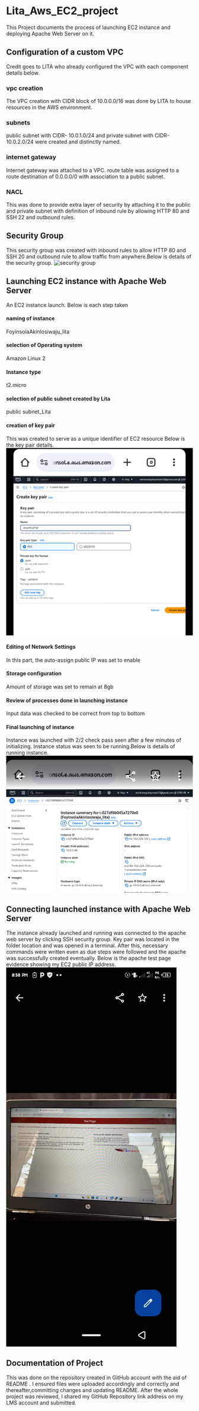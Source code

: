 # Lita_Aws_EC2_project
This Project documents the process of launching EC2 instance and deploying Apache Web Server on it.
## Configuration of a custom VPC
Credit goes to LITA who already configured the VPC with each component details below.
### vpc creation
The VPC creation with CIDR block of 10.0.0.0/16 was done by LITA to house resources in the AWS environment. 
### subnets
public subnet with CIDR- 10.0.1.0/24 and private subnet with CIDR- 10.0.2.0/24 were created and distinctly named.
### internet gateway
Internet gateway was attached to a VPC. route table was assigned to a route destination of 0.0.0.0/0 with association to a public subnet.
### NACL
This was done to provide extra layer of security by attaching it to the public and private subnet with definition of inbound rule by allowing HTTP 80 and SSH 22 and outbound rules.
## Security Group
This security group was created with inbound rules to allow HTTP 80 and SSH 20 and outbound rule to allow traffic from anywhere.Below is details of the security group.                                                                          ![security group](/Screenshot_20241212_005515_png)
## Launching EC2 instance with Apache Web Server
An EC2 instance launch.
Below is each step taken
#### naming of instance
FoyinsolaAkinlosiwaju_lita
#### selection of Operating system
Amazon Linux 2
#### Instance type
t2.micro
#### selection of public subnet created by Lita
public subnet_Lita
#### creation of key pair
This was created to serve as a unique identifier of EC2 resource
Below is the key pair details.                                                                                            ![keypair](/jewelkeypair.png)
#### Editing of Network Settings
In this part, the auto-assign public IP was set to enable
#### Storage configuration
Amount of storage was set to remain at 8gb
#### Review of processes done in launching instance
Input data was checked to be correct from top to bottom
#### Final launching of instance
Instance was launched with 2/2 check pass seen after a few minutes of initializing. Instance status was seen to be running.Below is details of running instance.                                                                             ![instance](/launchinstance.png)
## Connecting launched instance with Apache Web Server
The instance already launched and running was connected to the apache web server by clicking SSH security group.
Key pair was located in the folder location and was opened in a terminal. After this, necessary commands were written even as due steps were followed and the apache was successfully created eventually. Below is the apache test page evidence showing my EC2 public IP address.                                                
![testpage](/testpage.png)
## Documentation of Project
This was done on the repository created in GitHub account with the aid of README .
I ensured files were uploaded accordingly and correctly and thereafter,committing changes and updating README.
After the whole project was reviewed, I shared my GitHub Repository link address on my LMS account and submitted.
